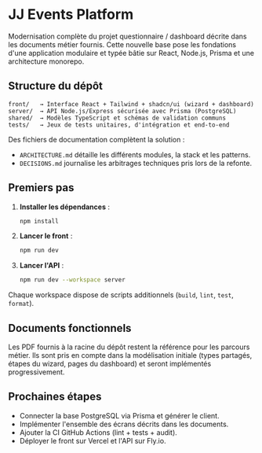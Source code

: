 # JJ Events Platform

Modernisation complète du projet questionnaire / dashboard décrite dans les documents métier fournis. Cette nouvelle base pose les fondations d'une application modulaire et typée bâtie sur React, Node.js, Prisma et une architecture monorepo.

## Structure du dépôt

```
front/   → Interface React + Tailwind + shadcn/ui (wizard + dashboard)
server/  → API Node.js/Express sécurisée avec Prisma (PostgreSQL)
shared/  → Modèles TypeScript et schémas de validation communs
tests/   → Jeux de tests unitaires, d'intégration et end-to-end
```

Des fichiers de documentation complètent la solution :

- `ARCHITECTURE.md` détaille les différents modules, la stack et les patterns.
- `DECISIONS.md` journalise les arbitrages techniques pris lors de la refonte.

## Premiers pas

1. **Installer les dépendances** :

   ```bash
   npm install
   ```

2. **Lancer le front** :

   ```bash
   npm run dev
   ```

3. **Lancer l'API** :

   ```bash
   npm run dev --workspace server
   ```

Chaque workspace dispose de scripts additionnels (`build`, `lint`, `test`, `format`).

## Documents fonctionnels

Les PDF fournis à la racine du dépôt restent la référence pour les parcours métier. Ils sont pris en compte dans la modélisation initiale (types partagés, étapes du wizard, pages du dashboard) et seront implémentés progressivement.

## Prochaines étapes

- Connecter la base PostgreSQL via Prisma et générer le client.
- Implémenter l'ensemble des écrans décrits dans les documents.
- Ajouter la CI GitHub Actions (lint + tests + audit).
- Déployer le front sur Vercel et l'API sur Fly.io.
